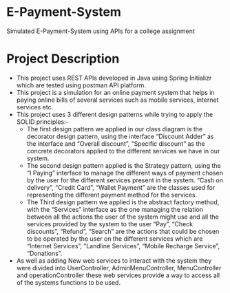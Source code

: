 # E-Payment-System
Simulated E-Payment-System using APIs for a college assignment

# Project Description
- This project uses REST APIs developed in Java using Spring Initializr which are tested using postman API platform. 
- This project is a simulation for an online payment system that helps in paying online bills of several services such as mobile services, internet services etc.
- This project uses 3 different design patterns while trying to apply the SOLID principles:-
  - The first design pattern we applied in our class diagram is the decorator design pattern, using the interface “Discount Adder” as the interface and “Overall discount”, “Specific discount” as the concrete decorators applied to the different services we have in our system.
  - The second design pattern applied is the Strategy pattern, using the “I Paying” interface to manage the different ways of payment chosen by the user for the different services present in the system. “Cash on delivery”, “Credit Card”, “Wallet Payment” are the classes used for representing the different payment method for the services.
  - The Third design pattern we applied is the abstract factory method, with the “Services” interface as the one managing the relation between all the actions the user of the system might use and all the services provided by the system to the user “Pay”, “Check discounts”, “Refund”, “Search” are the actions that could be chosen to be operated by the user on the different services which are “Internet Services”, ”Landline Services”, “Mobile Recharge Service”, “Donations”.
- As well as adding New web services to interact with the system they were divided into UserController, AdminMenuController, MenuController and operationController these web services provide a way to access all of the systems functions to be used.
